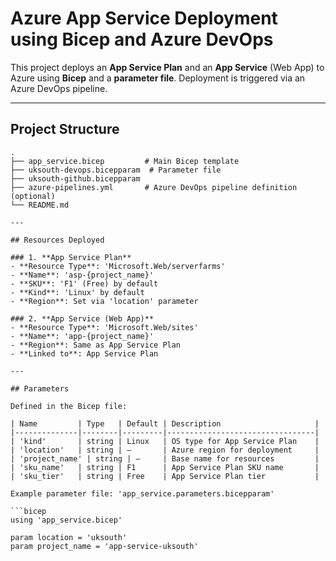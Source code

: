 # Azure App Service Deployment using Bicep and Azure DevOps

This project deploys an **App Service Plan** and an **App Service** (Web App) to Azure using **Bicep** and a **parameter file**. Deployment is triggered via an Azure DevOps pipeline.

---

## Project Structure
```plaintext
.
├── app_service.bicep         # Main Bicep template
├── uksouth-devops.bicepparam  # Parameter file
├── uksouth-github.bicepparam
├── azure-pipelines.yml       # Azure DevOps pipeline definition (optional)
└── README.md

---

## Resources Deployed

### 1. **App Service Plan**
- **Resource Type**: 'Microsoft.Web/serverfarms'
- **Name**: 'asp-{project_name}'
- **SKU**: 'F1' (Free) by default
- **Kind**: 'Linux' by default
- **Region**: Set via 'location' parameter

### 2. **App Service (Web App)**
- **Resource Type**: 'Microsoft.Web/sites'
- **Name**: 'app-{project_name}'
- **Region**: Same as App Service Plan
- **Linked to**: App Service Plan

---

## Parameters

Defined in the Bicep file:

| Name         | Type   | Default | Description                     |
|--------------|--------|---------|---------------------------------|
| 'kind'       | string | Linux   | OS type for App Service Plan    |
| 'location'   | string | —       | Azure region for deployment     |
| 'project_name' | string | —     | Base name for resources         |
| 'sku_name'   | string | F1      | App Service Plan SKU name       |
| 'sku_tier'   | string | Free    | App Service Plan tier           |

Example parameter file: 'app_service.parameters.bicepparam'

```bicep
using 'app_service.bicep'

param location = 'uksouth'
param project_name = 'app-service-uksouth'